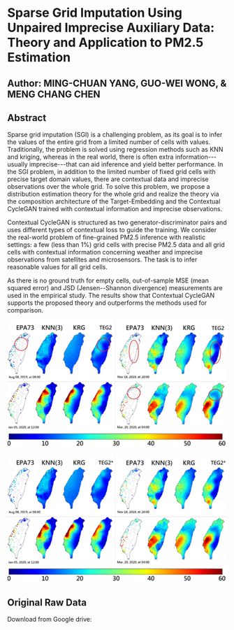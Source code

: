 # Sparse Grid Imputation Using Unpaired Imprecise Auxiliary Data: Theory and Application to PM2.5 Estimation

## Author: MING-CHUAN YANG, GUO-WEI WONG, & MENG CHANG CHEN

## Abstract
Sparse grid imputation (SGI) is a challenging problem, as its goal is to infer the values of the entire grid from a limited number of cells with values. 
Traditionally, the problem is solved using regression methods such as KNN and kriging, whereas in the real world, there is often extra information---usually imprecise---that can aid inference and yield better performance.
In the SGI problem, in addition to the limited number of fixed grid cells with precise target domain values, there are contextual data and imprecise observations over the whole grid. 
To solve this problem, we propose a distribution estimation theory for the whole grid and realize the theory via the composition architecture of the Target-Embedding and the 
Contextual CycleGAN trained with contextual information and imprecise observations. 

Contextual CycleGAN is structured as two generator-discriminator pairs and uses different types of contextual loss to guide the training.
We consider the real-world problem of fine-grained PM2.5 inference with realistic settings: a few (less than 1%) grid cells with precise PM2.5 data and all grid cells with contextual
information concerning weather and imprecise observations from satellites and microsensors. The task is to infer reasonable
values for all grid cells.  

As there is no ground truth for empty cells, out-of-sample MSE (mean squared error) and JSD (Jensen--Shannon divergence) measurements are used in the empirical study. 
The results show that Contextual CycleGAN supports the proposed theory and outperforms the methods used for comparison.

![image](https://github.com/MCC-SINICA/Sparse-Grid-Imputation/blob/main/example/image_2022_07_01T08_33_32_968Z.jpg)

![image](https://github.com/MCC-SINICA/Sparse-Grid-Imputation/blob/main/example/image_2022_07_01T09_35_45_149Z.png)

## Original Raw Data
Download from Google drive:

